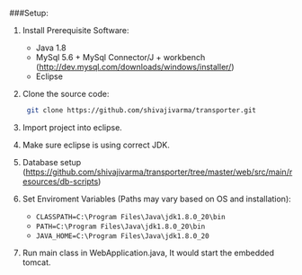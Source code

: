 ###Setup:

1. Install Prerequisite Software:
   * Java 1.8
   * MySql 5.6 + MySql Connector/J + workbench (http://dev.mysql.com/downloads/windows/installer/)
   * Eclipse

2. Clone the source code:
   ```bash
    git clone https://github.com/shivajivarma/transporter.git
   ```

3. Import project into eclipse.

4. Make sure eclipse is using correct JDK.

5. Database setup (https://github.com/shivajivarma/transporter/tree/master/web/src/main/resources/db-scripts)

6. Set Enviroment Variables (Paths may vary based on OS and installation): 
   * ```CLASSPATH=C:\Program Files\Java\jdk1.8.0_20\bin```
   * ```PATH=C:\Program Files\Java\jdk1.8.0_20\bin```
   * ```JAVA_HOME=C:\Program Files\Java\jdk1.8.0_20```
   
7. Run main class in WebApplication.java, It would start the embedded tomcat.